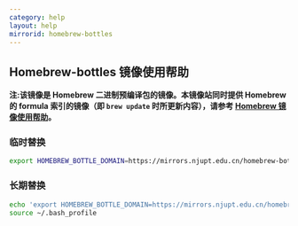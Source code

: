 ```yaml
---
category: help
layout: help
mirrorid: homebrew-bottles
---
```


## Homebrew-bottles 镜像使用帮助

**注:该镜像是 Homebrew 二进制预编译包的镜像。本镜像站同时提供 Homebrew 的 formula 索引的镜像（即 `brew update` 时所更新内容），请参考 [Homebrew 镜像使用帮助](https://mirrors.njupt.edu.cn/help/homebrew/)。**

### 临时替换
```bash
export HOMEBREW_BOTTLE_DOMAIN=https://mirrors.njupt.edu.cn/homebrew-bottles
```

### 长期替换
```bash
echo 'export HOMEBREW_BOTTLE_DOMAIN=https://mirrors.njupt.edu.cn/homebrew-bottles' >> ~/.bash_profile
source ~/.bash_profile
```
